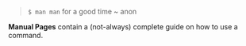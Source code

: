 > `$ man man` for a good time ~ anon

**Manual Pages** contain a (not-always) complete guide on how to use a command. 